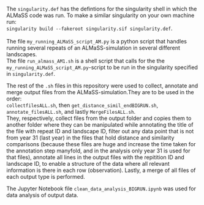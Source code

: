 The `singularity.def` has the defintions for the singularity shell in which the ALMaSS code was run. To make a similar singularity on your own machine run: <br>
`singularity build --fakeroot singularity.sif singularity.def`. <br>
<br>
The file `my_running_ALMaSS_script_AM.py` is a python script that handles running several repeats of an ALMaSS-simulation in several different landscapes. <br>
The file `run_almass_AM1.sh` is a shell script that calls for the the `my_running_ALMaSS_script_AM.py`-script to be run in the singularity specified in `singularity.def`. <br>

The rest of the `.sh` files in this repository were used to collect, annotate and merge output files from the ALMaSS-simulation.They are to be used in the order: <br>
`collectfilesALL.sh`, then `get_distance_simil_endBIGRUN.sh`, `annotate_filesALL.sh`, and lastly `MergeFilesALL.sh`. <br>
They, respectively, collect files from the output folder and copies them to another folder where they can be manipulated while annotating the title of the file with repeat ID and landscape ID, filter out any data point that is not from year 31 (last year) in the files that hold distance and similarity comparisons (because these files are huge and increase the time taken for the annotation step manyfold, and in the analysis only year 31 is used for that files), annotate all lines in the output files with the repitition ID and landscape ID, to enable a structure of the data where all relevant information is there in each row (observation). Lastly, a merge of all files of each output type is performed.

The Jupyter Notebook file `clean_data_analysis_BIGRUN.ipynb` was used for data analysis of output data.
